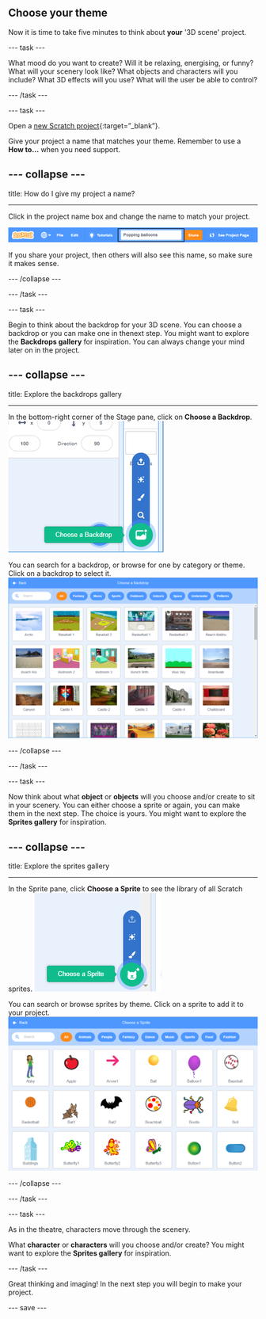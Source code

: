 ## Choose your theme

Now it is time to take five minutes to think about **your** '3D scene' project.

--- task ---

What mood do you want to create? Will it be relaxing, energising, or funny?
What will your scenery look like?
What objects and characters will you include?
What 3D effects will you use?
What will the user be able to control?

--- /task ---

--- task ---

Open a [new Scratch project](https://scratch.mit.edu/projects/editor){:target=”_blank”}.

Give your project a name that matches your theme. Remember to use a **How to…** when you need support.

--- collapse ---
---

title: How do I give my project a name?

---

Click in the project name box and change the name to match your project. 

![Project name highlighted](images/change-project-name.png)

If you share your project, then others will also see this name, so make sure it makes sense. 

--- /collapse --- 

--- /task ---

--- task ---

Begin to think about the backdrop for your 3D scene. You can choose a backdrop or you can make one in thenext step. You might want to explore the **Backdrops gallery** for inspiration. You can always change your mind later on in the project.

--- collapse ---
---

title: Explore the backdrops gallery

---

In the bottom-right corner of the Stage pane, click on **Choose a Backdrop**.
![Image of Choose a Backdrop](images/stage-choose.png)

You can search for a backdrop, or browse for one by category or theme. Click on a backdrop to select it.
![Image of Backdrop Library](images/backdrop.png)

--- /collapse ---

--- /task ---

--- task ---

Now think about what **object** or **objects** will you choose and/or create to sit in your scenery. You can either choose a sprite or again, you can make them in the next step. The choice is yours. You might want to explore the **Sprites gallery** for inspiration.

--- collapse ---
---

title: Explore the sprites gallery

---

In the Sprite pane, click **Choose a Sprite** to see the library of all Scratch sprites.
![Image Sprite Library](images/sprite-library.png)

You can search or browse sprites by theme. Click on a sprite to add it to your project.
![Image Sprite Library - choose](images/sprite-choose.png)

--- /collapse ---

--- /task ---

--- task ---

As in the theatre, characters move through the scenery.  

What **character** or **characters** will you choose and/or create? You might want to explore the **Sprites gallery** for inspiration.

--- /task ---

Great thinking and imaging! In the next step you will begin to make your project. 

--- save ---

